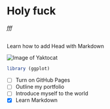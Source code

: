 # Holy fuck
###### fff
Learn how to add Head with Markdown

![Image of Yaktocat](https://octodex.github.com/images/yaktocat.png)

```r
library (ggplot)
```

- [ ] Turn on GitHub Pages
- [ ] Outline my portfolio
- [ ] Introduce myself to the world
- [x] Learn Markdown
